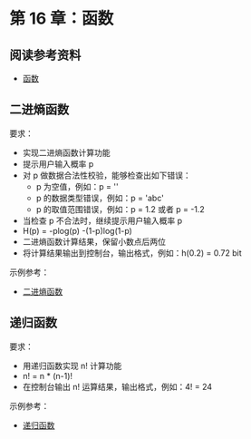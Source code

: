 # 第 16 章：函数

## 阅读参考资料

- [函数](https://developer.mozilla.org/zh-CN/docs/Web/JavaScript/Guide/Functions)

## 二进熵函数

要求：
- 实现二进熵函数计算功能
- 提示用户输入概率 p
- 对 p 做数据合法性校验，能够检查出如下错误：
  - p 为空值，例如：p = ''
  - p 的数据类型错误，例如：p = 'abc'
  - p 的取值范围错误，例如：p = 1.2 或者 p = -1.2
- 当检查 p 不合法时，继续提示用户输入概率 p
- H(p) = -plog(p) -(1-p)log(1-p)
- 二进熵函数计算结果，保留小数点后两位
- 将计算结果输出到控制台，输出格式，例如：h(0.2) = 0.72 bit

示例参考：
- [二进熵函数](https://codepen.io/wangding/pen/jOBYBxP?editors=0011)

## 递归函数

要求：
- 用递归函数实现 n! 计算功能
- n! = n * (n-1)!
- 在控制台输出 n! 运算结果，输出格式，例如：4! = 24

示例参考：
- [递归函数](https://codepen.io/wangding/pen/gOmomzE?editors=0011)
